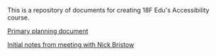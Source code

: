 This is a repository of documents for creating 18F Edu's Accessibility course.

[Primary planning document](https://docs.google.com/document/d/1WPkA39_ZIAvsvObFNfjM967CGtmBQAkErgk4_sMZSVs/edit#)

[Initial notes from meeting with Nick Bristow](https://docs.google.com/a/gsa.gov/document/d/1V20tCbdGJJ6NjnBzP5B-jeWiiEiETnXVoATf5_MyKEE/edit)

